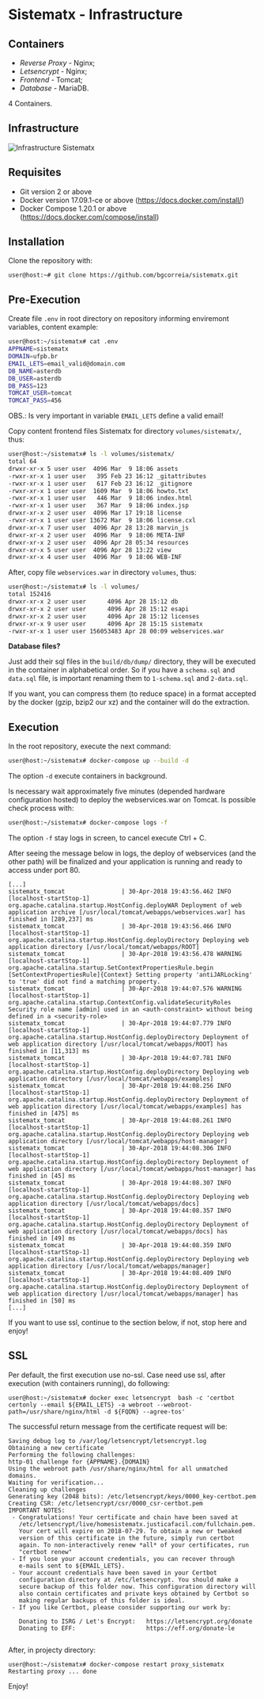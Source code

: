 # Sistematx - Infrastructure

## Containers

- *Reverse Proxy* - Nginx;
- *Letsencrypt* - Nginx;
- *Frontend* - Tomcat;
- *Database* - MariaDB.

4 Containers.

## Infrastructure

![Infrastructure Sistematx](build/images/infra-sistematx.jpeg)

## Requisites

- Git version 2 or above
- Docker version 17.09.1-ce or above (https://docs.docker.com/install/)
- Docker Compose 1.20.1 or above (https://docs.docker.com/compose/install)

## Installation

Clone the repository with:
```
user@host:~# git clone https://github.com/bgcorreia/sistematx.git
```

## Pre-Execution

Create file `.env` in root directory on repository informing enviremont variables, content example:

```bash
user@host:~/sistematx# cat .env
APPNAME=sistematx
DOMAIN=ufpb.br
EMAIL_LETS=email_valid@domain.com
DB_NAME=asterdb
DB_USER=asterdb
DB_PASS=123
TOMCAT_USER=tomcat
TOMCAT_PASS=456
```

OBS.: Is very important in variable `EMAIL_LETS` define a valid email!

Copy content frontend files Sistematx for directory `volumes/sistematx/`, thus:

```bash
user@host:~/sistematx# ls -l volumes/sistematx/
total 64
drwxr-xr-x 5 user user  4096 Mar  9 18:06 assets
-rwxr-xr-x 1 user user   395 Feb 23 16:12 _gitattributes
-rwxr-xr-x 1 user user   617 Feb 23 16:12 _gitignore
-rwxr-xr-x 1 user user  1609 Mar  9 18:06 howto.txt
-rwxr-xr-x 1 user user   446 Mar  9 18:06 index.html
-rwxr-xr-x 1 user user   367 Mar  9 18:06 index.jsp
drwxr-xr-x 2 user user  4096 Mar 17 19:18 license
-rwxr-xr-x 1 user user 13672 Mar  9 18:06 license.cxl
drwxr-xr-x 7 user user  4096 Apr 28 13:28 marvin_js
drwxr-xr-x 2 user user  4096 Mar  9 18:06 META-INF
drwxr-xr-x 2 user user  4096 Apr 28 05:34 resources
drwxr-xr-x 5 user user  4096 Apr 28 13:22 view
drwxr-xr-x 4 user user  4096 Mar  9 18:06 WEB-INF
```
After, copy file `webservices.war` in directory `volumes`, thus:

```bash
user@host:~/sistematx# ls -l volumes/
total 152416
drwxr-xr-x 2 user user      4096 Apr 28 15:12 db
drwxr-xr-x 2 user user      4096 Apr 28 15:12 esapi
drwxr-xr-x 2 user user      4096 Apr 28 15:12 licenses
drwxr-xr-x 9 user user      4096 Apr 28 15:15 sistematx
-rwxr-xr-x 1 user user 156053483 Apr 28 00:09 webservices.war
```

**Database files?**

Just add their sql files in the `build/db/dump/` directory, they will be executed in the container in alphabetical order. So if you have a `schema.sql` and `data.sql` file, is important renaming them to `1-schema.sql` and `2-data.sql`. 

If you want, you can compress them (to reduce space) in a format accepted by the docker (gzip, bzip2 our xz) and the container will do the extraction.

## Execution

In the root repository, execute the next command:

```bash
user@host:~/sistematx# docker-compose up --build -d
```
The option `-d` execute containers in background.

Is necessary wait approximately five minutes (depended hardware configuration hosted) to deploy the webservices.war on Tomcat. Is possible check process with:

```bash
user@host:~/sistematx# docker-compose logs -f
```

The option `-f` stay logs in screen, to cancel execute Ctrl + C.

After seeing the message below in logs, the deploy of webservices (and the other path) will be finalized and your application is running and ready to access under port 80.

```
[...]
sistematx_tomcat                | 30-Apr-2018 19:43:56.462 INFO [localhost-startStop-1] org.apache.catalina.startup.HostConfig.deployWAR Deployment of web application archive [/usr/local/tomcat/webapps/webservices.war] has finished in [289,237] ms
sistematx_tomcat                | 30-Apr-2018 19:43:56.466 INFO [localhost-startStop-1] org.apache.catalina.startup.HostConfig.deployDirectory Deploying web application directory [/usr/local/tomcat/webapps/ROOT]
sistematx_tomcat                | 30-Apr-2018 19:43:56.478 WARNING [localhost-startStop-1] org.apache.catalina.startup.SetContextPropertiesRule.begin [SetContextPropertiesRule]{Context} Setting property 'antiJARLocking' to 'true' did not find a matching property.
sistematx_tomcat                | 30-Apr-2018 19:44:07.576 WARNING [localhost-startStop-1] org.apache.catalina.startup.ContextConfig.validateSecurityRoles Security role name [admin] used in an <auth-constraint> without being defined in a <security-role>
sistematx_tomcat                | 30-Apr-2018 19:44:07.779 INFO [localhost-startStop-1] org.apache.catalina.startup.HostConfig.deployDirectory Deployment of web application directory [/usr/local/tomcat/webapps/ROOT] has finished in [11,313] ms
sistematx_tomcat                | 30-Apr-2018 19:44:07.781 INFO [localhost-startStop-1] org.apache.catalina.startup.HostConfig.deployDirectory Deploying web application directory [/usr/local/tomcat/webapps/examples]
sistematx_tomcat                | 30-Apr-2018 19:44:08.256 INFO [localhost-startStop-1] org.apache.catalina.startup.HostConfig.deployDirectory Deployment of web application directory [/usr/local/tomcat/webapps/examples] has finished in [475] ms
sistematx_tomcat                | 30-Apr-2018 19:44:08.261 INFO [localhost-startStop-1] org.apache.catalina.startup.HostConfig.deployDirectory Deploying web application directory [/usr/local/tomcat/webapps/host-manager]
sistematx_tomcat                | 30-Apr-2018 19:44:08.306 INFO [localhost-startStop-1] org.apache.catalina.startup.HostConfig.deployDirectory Deployment of web application directory [/usr/local/tomcat/webapps/host-manager] has finished in [45] ms
sistematx_tomcat                | 30-Apr-2018 19:44:08.307 INFO [localhost-startStop-1] org.apache.catalina.startup.HostConfig.deployDirectory Deploying web application directory [/usr/local/tomcat/webapps/docs]
sistematx_tomcat                | 30-Apr-2018 19:44:08.357 INFO [localhost-startStop-1] org.apache.catalina.startup.HostConfig.deployDirectory Deployment of web application directory [/usr/local/tomcat/webapps/docs] has finished in [49] ms
sistematx_tomcat                | 30-Apr-2018 19:44:08.359 INFO [localhost-startStop-1] org.apache.catalina.startup.HostConfig.deployDirectory Deploying web application directory [/usr/local/tomcat/webapps/manager]
sistematx_tomcat                | 30-Apr-2018 19:44:08.409 INFO [localhost-startStop-1] org.apache.catalina.startup.HostConfig.deployDirectory Deployment of web application directory [/usr/local/tomcat/webapps/manager] has finished in [50] ms
[...]
```

If you want to use ssl, continue to the section below, if not, stop here and enjoy!

## SSL

Per default, the first execution use no-ssl. Case need use ssl, after execution (with containers running), do following:

```
user@host:~/sistematx# docker exec letsencrypt  bash -c 'certbot certonly --email ${EMAIL_LETS} -a webroot --webroot-path=/usr/share/nginx/html -d ${FQDN} --agree-tos'
```

The successful return message from the certificate request will be:

```
Saving debug log to /var/log/letsencrypt/letsencrypt.log
Obtaining a new certificate
Performing the following challenges:
http-01 challenge for {APPNAME}.{DOMAIN}
Using the webroot path /usr/share/nginx/html for all unmatched domains.
Waiting for verification...
Cleaning up challenges
Generating key (2048 bits): /etc/letsencrypt/keys/0000_key-certbot.pem
Creating CSR: /etc/letsencrypt/csr/0000_csr-certbot.pem
IMPORTANT NOTES:
 - Congratulations! Your certificate and chain have been saved at
   /etc/letsencrypt/live/homesistematx.justicafacil.com/fullchain.pem.
   Your cert will expire on 2018-07-29. To obtain a new or tweaked
   version of this certificate in the future, simply run certbot
   again. To non-interactively renew *all* of your certificates, run
   "certbot renew"
 - If you lose your account credentials, you can recover through
   e-mails sent to ${EMAIL_LETS}.
 - Your account credentials have been saved in your Certbot
   configuration directory at /etc/letsencrypt. You should make a
   secure backup of this folder now. This configuration directory will
   also contain certificates and private keys obtained by Certbot so
   making regular backups of this folder is ideal.
 - If you like Certbot, please consider supporting our work by:

   Donating to ISRG / Let's Encrypt:   https://letsencrypt.org/donate
   Donating to EFF:                    https://eff.org/donate-le
   
```

After, in projecty directory:

```
user@host:~/sistematx# docker-compose restart proxy_sistematx
Restarting proxy ... done
```

Enjoy!
